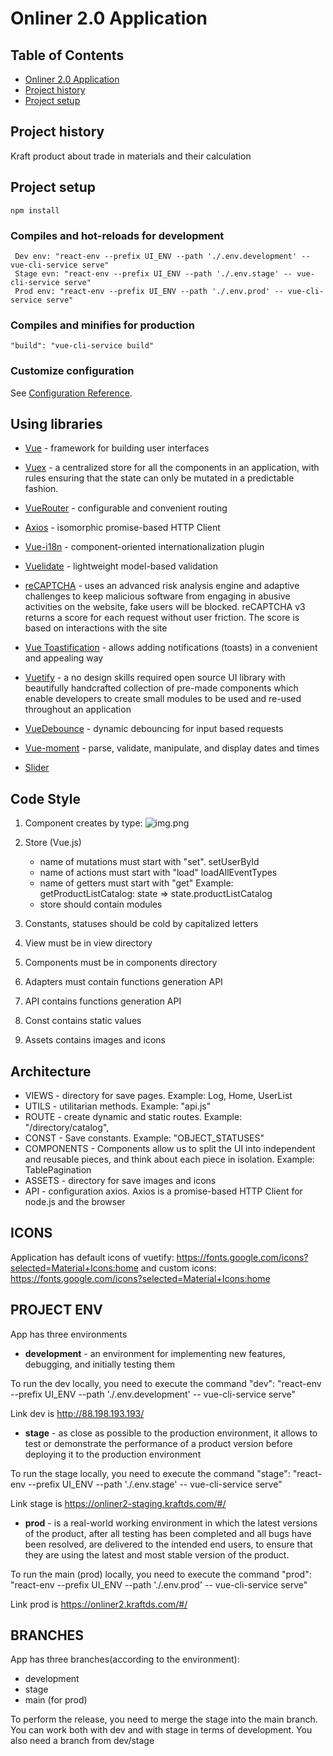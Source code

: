 # Onliner 2.0 Application

## Table of Contents
- [Onliner 2.0 Application](#onliner-20-application)
 - [Project history](#project-history)
 - [Project setup](#project-setup)
## Project history

Kraft product about trade in materials and their calculation

## Project setup
```
npm install
```

### Compiles and hot-reloads for development
```
 Dev env: "react-env --prefix UI_ENV --path './.env.development' -- vue-cli-service serve"
 Stage evn: "react-env --prefix UI_ENV --path './.env.stage' -- vue-cli-service serve"
 Prod env: "react-env --prefix UI_ENV --path './.env.prod' -- vue-cli-service serve"
```

### Compiles and minifies for production
```
"build": "vue-cli-service build"
```

### Customize configuration
See [Configuration Reference](https://cli.vuejs.org/config/).

## Using libraries

* [Vue](https://v2.vuejs.org/v2/guide/installation.html) - framework for building user interfaces

* [Vuex](https://vuex.vuejs.org/installation.html) - a centralized store for all the components in an application, with rules ensuring that the state can only be mutated in a predictable fashion.

* [VueRouter](https://v3.router.vuejs.org/ru/installation.html) - configurable and convenient routing 

* [Axios](https://github.com/axios/axios) - isomorphic promise-based HTTP Client

* [Vue-i18n](https://www.npmjs.com/package/vue-i18n) - component-oriented internationalization plugin

* [Vuelidate](https://www.npmjs.com/package/vuelidate) - lightweight model-based validation

* [reCAPTCHA](https://developers.google.com/recaptcha/docs/v3) - uses an advanced risk analysis engine and adaptive challenges to keep malicious software from engaging in abusive activities on the website, fake users will be blocked. reCAPTCHA v3 returns a score for each request without user friction. The score is based on interactions with the site

* [Vue Toastification](https://www.npmjs.com/package/vue-toastification) - allows adding notifications (toasts) in a convenient and appealing way

* [Vuetify](https://vuetifyjs.com/en/getting-started/installation/) - a no design skills required open source UI library with beautifully handcrafted collection of pre-made components which enable developers to create small modules to be used and re-used throughout an application

* [VueDebounce](https://www.npmjs.com/package/vue-debounce) - dynamic debouncing for input based requests

* [Vue-moment](https://www.npmjs.com/package/vue-moment) - parse, validate, manipulate, and display dates and times

* [Slider](https://www.npmjs.com/package/swiper-vue2)





## Code Style

1) Component creates by type: <calculator-formatted-item >
![img.png](img.png)
2) Store (Vue.js)
    * name of mutations must start with "set". setUserById
    * name of actions must start with "load" loadAllEventTypes
    * name of getters must start with "get" Example: getProductListCatalog: state => state.productListCatalog
    * store should contain modules 

3) Constants, statuses should be cold by capitalized letters 
4) View must be in view directory
5) Components must be in components directory
6) Adapters must contain  functions generation API
7) API contains  functions generation API
8) Const contains static values
9) Assets contains images and icons

## Architecture

* VIEWS - directory for save pages. Example: Log, Home, UserList
* UTILS - utilitarian methods. Example: "api.js"
* ROUTE - create dynamic and static routes. Example: "/directory/catalog", 
* CONST - Save constants. Example: "OBJECT_STATUSES"
* COMPONENTS - Components allow us to split the UI into independent and reusable pieces, and think about each piece in isolation. Example: TablePagination
* ASSETS - directory for save images and icons
* API - configuration axios. Axios is a promise-based HTTP Client for node.js and the browser

## ICONS
Application has default icons of vuetify: https://fonts.google.com/icons?selected=Material+Icons:home
and custom icons: https://fonts.google.com/icons?selected=Material+Icons:home 

## PROJECT ENV
App has three environments

 - **development** - an environment for implementing new features, debugging, and initially testing them 

  To run the dev locally, you need to execute the command "dev": "react-env --prefix UI_ENV --path './.env.development' -- vue-cli-service serve"

  Link dev is http://88.198.193.193/

 - **stage** - as close as possible to the production environment, it allows to test or demonstrate the performance of a product version before deploying it to the production environment

  To run the stage locally, you need to execute the command  "stage": "react-env --prefix UI_ENV --path './.env.stage' -- vue-cli-service serve"

  Link stage is https://onliner2-staging.kraftds.com/#/

 - **prod** - is a real-world working environment in which the latest versions of the product, after all testing has been completed and all bugs have been resolved, are delivered to the intended end users, to ensure that they are using the latest and most stable version of the product.

  To run the main (prod) locally, you need to execute the command "prod": "react-env --prefix UI_ENV --path './.env.prod' -- vue-cli-service serve"

  Link prod is https://onliner2.kraftds.com/#/

## BRANCHES
App has three branches(according to the environment): 
 - development
 - stage
 - main (for prod)

To perform the release, you need to merge the stage into the main branch.
You can work both with dev and with stage in terms of development. You also need a branch from dev/stage



